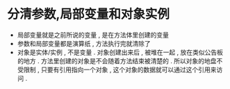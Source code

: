 # 分清参数,局部变量和对象实例

* 局部变量就是之前所说的变量 , 是在方法体里创建的变量
* 参数和局部变量都是演算纸 , 方法执行完就清除了
* 对象是实体/实例 , 不是变量 . 
  对象创建出来后 , 被堆在一起 , 放在类似公告板的地方 . 
  方法里创建的对象是不会随着方法结束被清楚的 . 
  所以对象的地盘不受限制 , 只要有引用指向一个对象 , 这个对象的数据就可以通过这个引用来访问 . 



